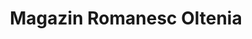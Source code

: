---
title: "Magazin Romanesc Oltenia"
url: /muenchen/magazin-romanesc-oltenia/
shop: Lebensmittel
---